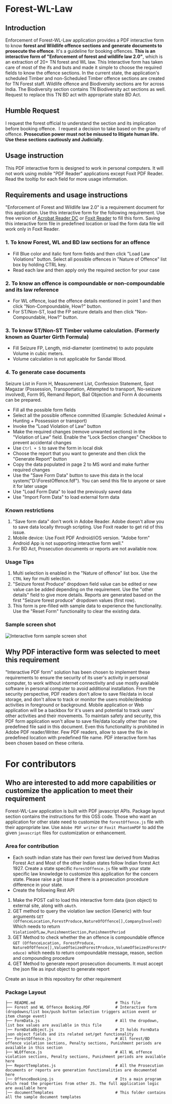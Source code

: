# Forest-WL-Law

## Introduction
Enforcement of Forest-WL-Law application provides a PDF interactive form to know **forest and Wildlife offence sections and generate documents to prosecute the offence**. It's a guideline for booking offences. **This is an interactive form of "Enforcement of forest and wildlife law 2.0"**, which is an extraction of 20+ TN forest and WL law. This Interactive form has taken care of most of the ifs and buts and made it simple to choose the required fields to know the offence sections. In the current state, the application's scheduled Timber and non-Scheduled Timber offence sections are created for TN Forest staff. Wildlife offence and Biodiversity sections are for across India. The Biodiversity section contains TN Biodiversity act sections as well. Request to replace this TN BD act with appropriate state BD Act.  

## Humble Request
I request the forest official to understand the section and its implication before booking offence.  I request a decision to take based on the gravity of offence. **Prosecution power must not be misused to litigate human life. Use these sections cautiously and Judicially**.

## Usage instruction
This PDF interactive form is designed to work in personal computers. It will not work using mobile "PDF Reader" applications except Foxit PDF Reader.
Read the tooltip for each field for more usage information.

## Requirements and usage instructions
"Enforcement of Forest and Wildlife law 2.0" is a requirement document for this application. Use this interactive form for the following requirement. Use free version of [Acrobat Reader DC](https://get2.adobe.com/uk/reader) or [Foxit Reader](https://www.foxitsoftware.com/pdf-reader) to fill this form. Saving this interactive form file in predefined location or load the form data file will work only in Foxit Reader.

### 1. To know Forest, WL and BD law sections for an offence
* Fill Blue color and italic font form fields and then click "Load Law Violations" button. Select all possible offences in "Nature of Offence" list box by holding CTRL key.
* Read each law and then apply only the required section for your case

### 2. To know an offence is compoundable or non-compoundable and its law reference
* For WL offence, load the offence details mentioned in point 1 and then click "Non-Compoundable, How?" button.
* For ST/Non-ST, load the FP seizure details and then click "Non-Compoundable, How?" button.

### 3. To know ST/Non-ST Timber volume calculation. (Formerly known as Quarter Girth Formula)
* Fill Seizure FP, Length, mid-diameter (centimetre) to auto populate Volume in cubic meters.
* Volume calculation is not applicable for Sandal Wood.

### 4. To generate case documents  
Seizure List in Form H, Measurement List, Confession Statement, Spot Magazar (Possession, Transportation, Attempted to transport, No-seizure involved), Form 95, Remand Report, Bail Objection and Form A documents can be prepared.

* Fill all the possible form fields
* Select all the possible offence committed (Example: Scheduled Animal + Hunting + Possession or transport)
* Invoke the "Load Violation of Law" button
* Make the required changes (remove unwanted sections) in the "Violation of Law" field. Enable the "Lock Section changes" Checkbox to prevent accidental changes
* Use `Ctrl + S` to save the form in local disk
* Choose the report that you want to generate and then click the "Generate Report" button
* Copy the data populated in page 2 to MS word and make further required changes
* Use the "Save Form Data" button to save this data in the local system("D:\ForestOffence.fdf"). You can send this file to anyone or save it for later usage
* Use "Load Form Data" to load the previously saved data
* Use "Import Form Data" to load external form data

### Known restrictions
1. "Save form data" don't work in Adobe Reader. Adobe doesn't allow you to save data locally through scripting. Use Foxit reader to get rid of this issue.
2. Mobile device: Use Foxit PDF Android/iOS version. "Adobe form" Android App is not supporting interactive form well."
3. For BD Act, Prosecution documents or reports are not available now.  

### Usage Tips
1. Multi selection is enabled in the "Nature of offence" list box. Use the `CTRL` key for multi selection.
2. "Seizure forest Produce" dropdown field value can be edited or new value can be added depending on the requirement. Use the "other details" field to give more details. Reports are generated based on the first "Seizure forest produce" dropdown values (first row).
3. This form is pre-filled with sample data to experience the functionality. Use the "Reset Form" functionality to clear the existing data.

### Sample screen shot
![Interactive form sample screen shot](Sample-Screen-Shot.png)

## Why PDF interactive form was selected to meet this requirement
"Interactive PDF form" solution has been chosen to implement these requirements to ensure the security of its user's activity in personal computer, to work without internet connectivity and use mostly available software in personal computer to avoid additional installation. From the security perspective, PDF readers don't allow to save file/data in local storage, and don't allow to track or monitor the users mobile/desktop activities in foreground or background. Mobile application or Web application will be a backbox for it's users and potential to track users' other activities and their movements. To maintain safety and security, this PDF form application won't allow to save file/data locally other than one predefined file said in this document. Even this functionality is prohibited in Adobe PDF reader/Writer. Few PDF readers, allow to save the file in predefined location with predefined file name. PDF interactive form has been chosen based on these criteria.  

# For contributors
## Who are interested to add more capabilities or customize the application to meet their requirement
Forest-WL-Law application is built with PDF javascript APIs. Package layout section contains the instructions for this OSS code. Those who want an application for other state need to customize the `forestOffence.js` file with their appropriate law. Use `Adobe PDF writer` or `Foxit PhantomPDF` to add the given `javascript` files for customization or enhancement.

### Area for contribution
* Each south indian state has their own forest law derived from Madras Forest Act and Most of the other Indian states follow Indian forest Act 1927. Create a state specific `ForestOffence.js` file with your state specific law knowledge to customize this application for the concern state. Please raise a git issue if there is a prosecution procedure difference in your state.
* Create the following Rest API
1. Make the POST call to load this interactive form data (json object) to external site, along with `oAuth`.
2. GET method to query the violation law section (Generic)  with four arguments `GET (OffenceLocation,ForestProduce,NatureOfOffence[],CompanyInvolved)` Which needs to return `ViolationOfLaw,PunishmentSection,PunishmentPeriod`
3. GET Method to check whether the an offence is compoundable offence `GET (OffenceLocation, ForestProduce, NatureOfOffence[],ValueOfSeizedForestProduce,VolumeOfSeizedForestProduce)` which needs to return compoundable message, reason, section and compounding procedure
4. GET Method to generate report prosecution documents. It must accept the json file as input object to generate report

Create an issue in this repository for other requirement

### Package Layout
```
├── README.md                                   # This file
├── Forest and WL Offence Booking.PDF           # Interactive form (dropdowns/list box/push button selection triggers action event or item change event)      
├── FormData.js                                 # All the dropdown, list box values are available in this file
│── FormDataObject.js                           # It holds FormData json object fields and its related set/get functionality
├── ForestOffence.js                            # All forest/BD offence violation sections, Penalty sections, Punishment periods are available in this section
├── WLOffence.js                                # All WL offence violation sections, Penalty sections, Punishment periods are available here
├── ReportTemplates.js                          # All the Prosecution documents or reports are generation functionalities are documented here
│── OffenceBooking.js                           # Its a main program which read the properties from other JS. The full application logic are available here
│── documentTemplates                           # This folder contains all the sample document templates
```
